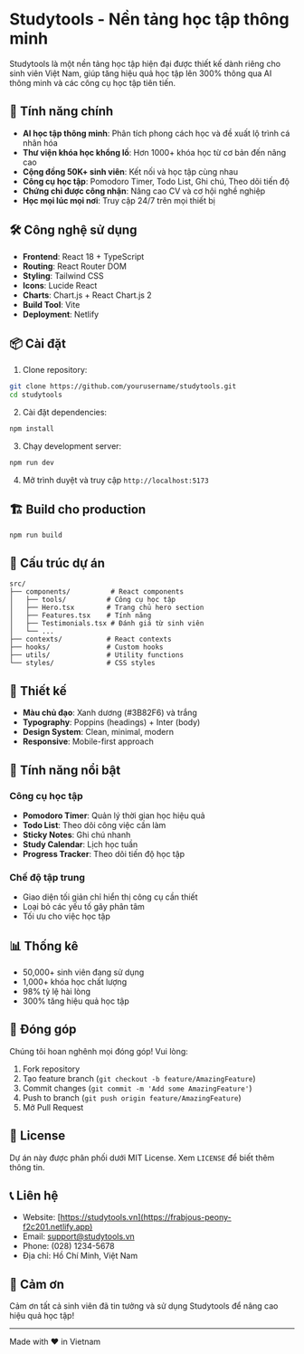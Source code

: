 # Studytools - Nền tảng học tập thông minh

Studytools là một nền tảng học tập hiện đại được thiết kế dành riêng cho sinh viên Việt Nam, giúp tăng hiệu quả học tập lên 300% thông qua AI thông minh và các công cụ học tập tiên tiến.

## 🚀 Tính năng chính

- **AI học tập thông minh**: Phân tích phong cách học và đề xuất lộ trình cá nhân hóa
- **Thư viện khóa học khổng lồ**: Hơn 1000+ khóa học từ cơ bản đến nâng cao
- **Cộng đồng 50K+ sinh viên**: Kết nối và học tập cùng nhau
- **Công cụ học tập**: Pomodoro Timer, Todo List, Ghi chú, Theo dõi tiến độ
- **Chứng chỉ được công nhận**: Nâng cao CV và cơ hội nghề nghiệp
- **Học mọi lúc mọi nơi**: Truy cập 24/7 trên mọi thiết bị

## 🛠️ Công nghệ sử dụng

- **Frontend**: React 18 + TypeScript
- **Routing**: React Router DOM
- **Styling**: Tailwind CSS
- **Icons**: Lucide React
- **Charts**: Chart.js + React Chart.js 2
- **Build Tool**: Vite
- **Deployment**: Netlify

## 📦 Cài đặt

1. Clone repository:
```bash
git clone https://github.com/yourusername/studytools.git
cd studytools
```

2. Cài đặt dependencies:
```bash
npm install
```

3. Chạy development server:
```bash
npm run dev
```

4. Mở trình duyệt và truy cập `http://localhost:5173`

## 🏗️ Build cho production

```bash
npm run build
```

## 📁 Cấu trúc dự án

```
src/
├── components/          # React components
│   ├── tools/          # Công cụ học tập
│   ├── Hero.tsx        # Trang chủ hero section
│   ├── Features.tsx    # Tính năng
│   ├── Testimonials.tsx # Đánh giá từ sinh viên
│   └── ...
├── contexts/           # React contexts
├── hooks/              # Custom hooks
├── utils/              # Utility functions
└── styles/             # CSS styles
```

## 🎨 Thiết kế

- **Màu chủ đạo**: Xanh dương (#3B82F6) và trắng
- **Typography**: Poppins (headings) + Inter (body)
- **Design System**: Clean, minimal, modern
- **Responsive**: Mobile-first approach

## 🌟 Tính năng nổi bật

### Công cụ học tập
- **Pomodoro Timer**: Quản lý thời gian học hiệu quả
- **Todo List**: Theo dõi công việc cần làm
- **Sticky Notes**: Ghi chú nhanh
- **Study Calendar**: Lịch học tuần
- **Progress Tracker**: Theo dõi tiến độ học tập

### Chế độ tập trung
- Giao diện tối giản chỉ hiển thị công cụ cần thiết
- Loại bỏ các yếu tố gây phân tâm
- Tối ưu cho việc học tập

## 📊 Thống kê

- 50,000+ sinh viên đang sử dụng
- 1,000+ khóa học chất lượng
- 98% tỷ lệ hài lòng
- 300% tăng hiệu quả học tập

## 🤝 Đóng góp

Chúng tôi hoan nghênh mọi đóng góp! Vui lòng:

1. Fork repository
2. Tạo feature branch (`git checkout -b feature/AmazingFeature`)
3. Commit changes (`git commit -m 'Add some AmazingFeature'`)
4. Push to branch (`git push origin feature/AmazingFeature`)
5. Mở Pull Request

## 📝 License

Dự án này được phân phối dưới MIT License. Xem `LICENSE` để biết thêm thông tin.

## 📞 Liên hệ

- Website: [https://studytools.vn](https://frabjous-peony-f2c201.netlify.app)
- Email: support@studytools.vn
- Phone: (028) 1234-5678
- Địa chỉ: Hồ Chí Minh, Việt Nam

## 🙏 Cảm ơn

Cảm ơn tất cả sinh viên đã tin tưởng và sử dụng Studytools để nâng cao hiệu quả học tập!

---

Made with ❤️ in Vietnam